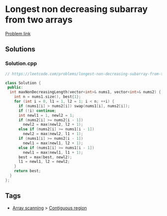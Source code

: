# Longest non decreasing subarray from two arrays

[Problem link](https://leetcode.com/problems/longest-non-decreasing-subarray-from-two-arrays/)

## Solutions


### Solution.cpp
```cpp
// https://leetcode.com/problems/longest-non-decreasing-subarray-from-two-arrays/

class Solution {
 public:
  int maxNonDecreasingLength(vector<int>& nums1, vector<int>& nums2) {
    int n = nums1.size(), best{1};
    for (int i = 0, l1 = 1, l2 = 1; i < n; ++i) {
      if (nums1[i] > nums2[i]) swap(nums1[i], nums2[i]);
      if (!i) continue;
      int newl1 = 1, newl2 = 1;
      if (nums2[i] >= nums2[i - 1])
        newl2 = max(newl2, l2 + 1);
      else if (nums2[i] >= nums1[i - 1])
        newl2 = max(newl2, l1 + 1);
      if (nums1[i] >= nums2[i - 1])
        newl1 = max(newl1, l2 + 1);
      else if (nums1[i] >= nums1[i - 1])
        newl1 = max(newl1, l1 + 1);
      best = max(best, newl2);
      l1 = newl1, l2 = newl2;
    }
    return best;
  }
};
```
## Tags

* [Array scanning](/README.md#Array_scanning) > [Contiguous region](/README.md#Array_scanning-Contiguous_region)
